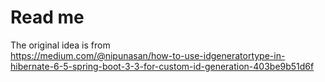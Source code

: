 # Read me

The original idea is from  
https://medium.com/@nipunasan/how-to-use-idgeneratortype-in-hibernate-6-5-spring-boot-3-3-for-custom-id-generation-403be9b51d6f